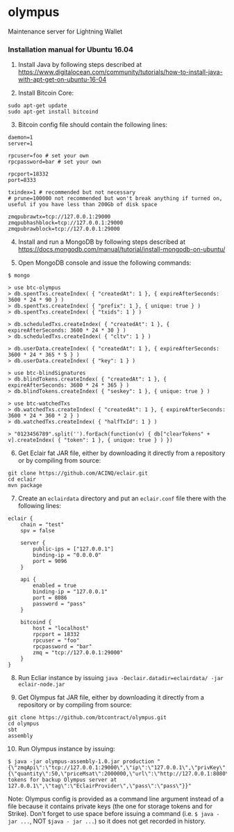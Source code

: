 # olympus
Maintenance server for Lightning Wallet

### Installation manual for Ubuntu 16.04

1. Install Java by following steps described at https://www.digitalocean.com/community/tutorials/how-to-install-java-with-apt-get-on-ubuntu-16-04

2. Install Bitcoin Core:
```
sudo apt-get update  
sudo apt-get install bitcoind
```

3. Bitcoin config file should contain the following lines: 
```
daemon=1
server=1

rpcuser=foo # set your own
rpcpassword=bar # set your own

rpcport=18332
port=8333

txindex=1 # recommended but not necessary
# prune=100000 not recommended but won't break anything if turned on, useful if you have less than 200Gb of disk space

zmqpubrawtx=tcp://127.0.0.1:29000
zmqpubhashblock=tcp://127.0.0.1:29000
zmqpubrawblock=tcp://127.0.0.1:29000
```

4. Install and run a MongoDB by following steps described at https://docs.mongodb.com/manual/tutorial/install-mongodb-on-ubuntu/

5. Open MongoDB console and issue the following commands:
```
$ mongo

> use btc-olympus
> db.spentTxs.createIndex( { "createdAt": 1 }, { expireAfterSeconds: 3600 * 24 * 90 } )
> db.spentTxs.createIndex( { "prefix": 1 }, { unique: true } )
> db.spentTxs.createIndex( { "txids": 1 } )

> db.scheduledTxs.createIndex( { "createdAt": 1 }, { expireAfterSeconds: 3600 * 24 * 30 } )
> db.scheduledTxs.createIndex( { "cltv": 1 } )

> db.userData.createIndex( { "createdAt": 1 }, { expireAfterSeconds: 3600 * 24 * 365 * 5 } )
> db.userData.createIndex( { "key": 1 } )

> use btc-blindSignatures
> db.blindTokens.createIndex( { "createdAt": 1 }, { expireAfterSeconds: 3600 * 24 * 365 } )
> db.blindTokens.createIndex( { "seskey": 1 }, { unique: true } )

> use btc-watchedTxs
> db.watchedTxs.createIndex( { "createdAt": 1 }, { expireAfterSeconds: 3600 * 24 * 360 * 2 } )
> db.watchedTxs.createIndex( { "halfTxId": 1 } )

> "0123456789".split('').forEach(function(v) { db["clearTokens" + v].createIndex( { "token": 1 }, { unique: true } ) })
```

6. Get Eclair fat JAR file, either by downloading it directly from a repository or by compiling from source:  
```
git clone https://github.com/ACINQ/eclair.git  
cd eclair  
mvn package  
```

7. Create an `eclairdata` directory and put an `eclair.conf` file there with the following lines:
```
eclair {
	chain = "test"
	spv = false

	server {
		public-ips = ["127.0.0.1"]
		binding-ip = "0.0.0.0"
		port = 9096
	}

	api {
		enabled = true
		binding-ip = "127.0.0.1"
		port = 8086
		password = "pass"
	}

	bitcoind {
		host = "localhost"
		rpcport = 18332
		rpcuser = "foo"
		rpcpassword = "bar"
		zmq = "tcp://127.0.0.1:29000"
	}
}

```

8. Run Ecliar instance by issuing `java -Declair.datadir=eclairdata/ -jar eclair-node.jar`

9. Get Olympus fat JAR file, either by downloading it directly from a repository or by compiling from source: 
```
git clone https://github.com/btcontract/olympus.git  
cd olympus  
sbt  
assembly  
```

10. Run Olympus instance by issuing:
```
$ java -jar olympus-assembly-1.0.jar production "{\"zmqApi\":\"tcp://127.0.0.1:29000\",\"ip\":\"127.0.0.1\",\"privKey\":\"17237641984433455757821928886025053286790003625266087739786982589470995742521\",\"btcApi\":\"http://foo:bar@127.0.0.1:18332\",\"eclairSockPort\":9735,\"rewindRange\":1,\"eclairSockIp\":\"127.0.0.1\",\"eclairNodeId\":\"03dc39d7f43720c2c0f86778dfd2a77049fa4a44b4f0a8afb62f3921567de41375\",\"paymentProvider\":{\"quantity\":50,\"priceMsat\":2000000,\"url\":\"http://127.0.0.1:8080\",\"description\":\"Storage tokens for backup Olympus server at 127.0.0.1\",\"tag\":\"EclairProvider\",\"pass\":\"pass\"}}"
```

Note: Olympus config is provided as a command line argument instead of a file because it contains private keys (the one for storage tokens and for Strike). Don't forget to use space before issuing a command (i.e. `$ java -jar ...`, NOT `$java - jar ...`) so it does not get recorded in history.
